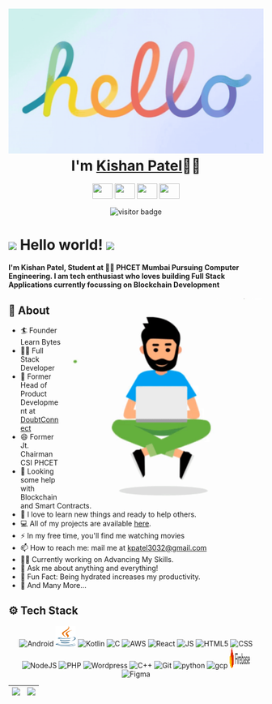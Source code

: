 <h1 align="center"> <img src="https://github.com/maxslimb/maxslimb/blob/5070d2d19681067bd3bafadd0cdba18019bc6aba/hello.gif" alt="hello-gif"> <br >I'm <a href="https://www.linkedin.com/in/kishanpatel28/">Kishan Patel</a>👨‍💻</h1>


<p align="center">
<a href="https://twitter.com/maxslimb" target="blank"><img align="center" src="https://github.com/get-icon/geticon/blob/fc0f660daee147afb4a56c64e12bde6486b73e39/icons/twitter.svg" alt="" height="30" width="40" /></a>
<a href="https://www.linkedin.com/in/kishanpatel28/" target="blank"><img align="center" src="https://github.com/get-icon/geticon/blob/fc0f660daee147afb4a56c64e12bde6486b73e39/icons/linkedin-icon.svg" alt="" height="30" width="40" /></a>
<a href="https://www.instagram.com/maxslimb/" target="blank"><img align="center" src="https://github.com/get-icon/geticon/blob/fc0f660daee147afb4a56c64e12bde6486b73e39/icons/instagram-icon.svg" alt="" height="30" width="40" /></a>
<a href="https://www.youtube.com/channel/UCO8qxsOp-wSxBRPkyu6Aq2g" target="blank"><img align="center" src="https://github.com/get-icon/geticon/blob/fc0f660daee147afb4a56c64e12bde6486b73e39/icons/youtube.svg" alt="" height="30" width="40" /></a>
<br><br>
<img src="https://visitor-badge.glitch.me/badge?page_id=maxslimb.maxslimb&left_color=black&right_color=blue" alt="visitor badge"/>
</p>

# <img src="https://github.com/TheDudeThatCode/TheDudeThatCode/blob/master/Assets/Hi.gif" width="10px"> Hello world!&nbsp;<img src="https://github.com/TheDudeThatCode/TheDudeThatCode/blob/master/Assets/Earth.gif" width="10px">           
#### I'm Kishan Patel, Student at 👨‍💻 PHCET Mumbai Pursuing Computer Engineering.  I am tech enthusiast who loves building Full Stack Applications currently focussing on Blockchain Development

<img align="right" alt="GIF" src="https://github.com/maxslimb/maxslimb/blob/4709ce4f0b34a455d30ee7de15d84083f61f9255/web_hover_gif.gif" width="400px" />

##
## 🧐 About
- 🏄‍ Founder Learn Bytes
- 👨‍💻 Full Stack Developer 
- 🌟 Former Head of Product Development at [DoubtConnect](https://doubtconnect.in/)
- 😄 Former Jt. Chairman CSI PHCET
- 🤔 Looking some help with Blockchain and Smart Contracts.
- 🌱 I love to learn new things and ready to help others.
- 💻 All of my projects are available [here](https://github.com/maxslimb).
- ⚡ In my free time, you'll find me watching movies
- 📫 How to reach me: mail me at [kpatel3032@gmail.com](mailto:kpatel3032@gmail.com)
- 🧙‍♂️ Currently working on Advancing My Skills.
- 💬 Ask me about anything and everything! 
- 🎨 Fun Fact: Being hydrated increases my productivity.
- 👯 And Many More...

## ⚙ Tech Stack
<p align="center">
<img src="https://source.android.com/setup/images/Android_symbol_green_RGB.svg" alt="Android" width="70" height="70"/> <img src="https://raw.githubusercontent.com/gilbarbara/logos/master/logos/java.svg" alt="Java" width="40" height="40"/> 
<img src="https://raw.githubusercontent.com/gilbarbara/logos/master/logos/kotlin.svg" alt="Kotlin" width="36" height="36"/>  
<img src="https://raw.githubusercontent.com/gilbarbara/logos/master/logos/c.svg" alt="C" width="40" height="40"/>
  

  
<img src="https://github.com/get-icon/geticon/blob/fc0f660daee147afb4a56c64e12bde6486b73e39/icons/aws.svg" alt="AWS" width="40" height="40"/> 
<img src="https://github.com/get-icon/geticon/blob/fc0f660daee147afb4a56c64e12bde6486b73e39/icons/react.svg" alt="React" width="40" height="40"/> 
<img src="https://github.com/get-icon/geticon/blob/fc0f660daee147afb4a56c64e12bde6486b73e39/icons/javascript.svg" alt="JS" width="40" height="40"/> 
<img src="https://github.com/get-icon/geticon/blob/fc0f660daee147afb4a56c64e12bde6486b73e39/icons/html-5.svg" alt="HTML5" width="40" height="40"/> 
<img src="https://github.com/get-icon/geticon/blob/fc0f660daee147afb4a56c64e12bde6486b73e39/icons/css-3.svg" alt="CSS" width="40" height="40"/> 
<img src="https://github.com/get-icon/geticon/blob/fc0f660daee147afb4a56c64e12bde6486b73e39/icons/nodejs.svg" alt="NodeJS" width="40" height="40"/> 
<img src="https://github.com/get-icon/geticon/blob/fc0f660daee147afb4a56c64e12bde6486b73e39/icons/php.svg" alt="PHP" width="40" height="40"/> 
<img src="https://github.com/get-icon/geticon/blob/fc0f660daee147afb4a56c64e12bde6486b73e39/icons/wordpress-icon.svg" alt="Wordpress" width="40" height="40"/> 
  
  
<img src="https://raw.githubusercontent.com/gilbarbara/logos/master/logos/c-plusplus.svg" alt="C++" width="40" height="40"/> 
<img src="https://raw.githubusercontent.com/gilbarbara/logos/master/logos/git-icon.svg" alt="Git" width="40" height="40"/> 
<img src="https://github.com/gilbarbara/logos/blob/master/logos/python.svg" alt="python" width="40" height="40"/> 
<img src="https://www.vectorlogo.zone/logos/google_cloud/google_cloud-icon.svg" alt="gcp" width="40" height="40"/> 
<img src="https://raw.githubusercontent.com/gilbarbara/logos/master/logos/firebase.svg" alt="Firebase" width="40" height="40"/> 
<img src="https://raw.githubusercontent.com/gilbarbara/logos/master/logos/figma.svg" alt="Figma" width="40" height="40"/> 
  
</p>

|<img src="https://github-readme-stats.vercel.app/api?username=maxslimb&&show_icons=true&&hide_border=false&&count_private=true&include_all_commits=true&theme=highcontrast"/>|<img src="https://github-readme-streak-stats.herokuapp.com/?user=maxslimb&theme=highcontrast&date_format=M%20j%5B%2C%20Y%5D"/>|
|---|---|
